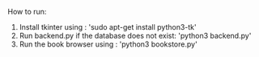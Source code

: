 How to run:
1. Install tkinter using : 'sudo apt-get install python3-tk'
2. Run backend.py if the database does not exist: 'python3 backend.py'
3. Run the book browser using : 'python3 bookstore.py'
